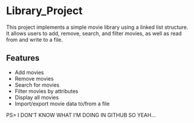 # Library_Project
This project implements a simple movie library using a linked list structure.
It allows users to add, remove, search, and filter movies, as well as read from and write to a file.

## Features
- Add movies
- Remove movies
- Search for movies
- Filter movies by attributes
- Display all movies
- Import/export movie data to/from a file

PS> I DON'T KNOW WHAT I'M DOING IN GITHUB SO YEAH...
